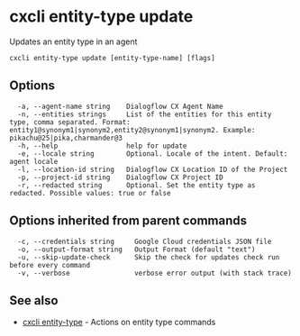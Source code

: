 # cxcli entity-type update

Updates an entity type in an agent

```
cxcli entity-type update [entity-type-name] [flags]
```

## Options

```
  -a, --agent-name string    Dialogflow CX Agent Name
  -n, --entities strings     List of the entities for this entity type, comma separated. Format: entity1@synonym1|synonym2,entity2@synonym1|synonym2. Example: pikachu@25|pika,charmander@3
  -h, --help                 help for update
  -e, --locale string        Optional. Locale of the intent. Default: agent locale
  -l, --location-id string   Dialogflow CX Location ID of the Project
  -p, --project-id string    Dialogflow CX Project ID
  -r, --redacted string      Optional. Set the entity type as redacted. Possible values: true or false
```

## Options inherited from parent commands

```
  -c, --credentials string     Google Cloud credentials JSON file
  -o, --output-format string   Output Format (default "text")
  -u, --skip-update-check      Skip the check for updates check run before every command
  -v, --verbose                verbose error output (with stack trace)
```

## See also

* [cxcli entity-type](/cmd/cxcli_entity-type/)	 - Actions on entity type commands

